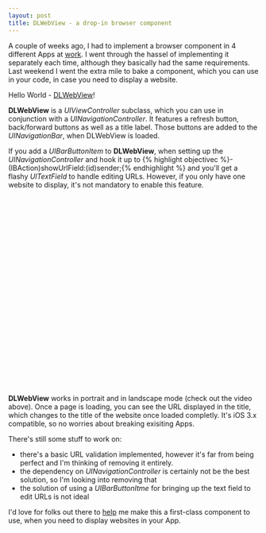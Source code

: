 ```yaml
---
layout: post
title: DLWebView - a drop-in browser component
---
```



A couple of weeks ago, I had to implement a browser component in 4 different Apps at <a href="http://grandcentrix.com">work</a>. I went through the hassel of implementing it separately each time, although they basically had the same requirements. Last weekend I went the extra mile to bake a component, which you can use in your code, in case you need to display a website. 

Hello World - <a href="http://github.com/dlinsin/DLWebView">DLWebView</a>!

**DLWebView** is a *UIViewController* subclass, which you can use in conjunction with a *UINavigationController*. It features a refresh button, back/forward buttons as well as a title label. Those buttons are added to the *UINavigationBar*, when DLWebView is loaded. 

If you add a *UIBarButtonItem* to **DLWebView**, when setting up the *UINavigationController* and hook it up to 
{% highlight objectivec %}- (IBAction)showUrlField:(id)sender;{% endhighlight %}
and you'll get a flashy *UITextField* to handle editing URLs. However, if you only have one website to display, it's not mandatory to enable this feature.


<object width="480" height="385"><param name="movie" value="http://www.youtube.com/v/RrdGWb8qJ4Q?fs=1&amp;hl=en_US"></param><param name="allowFullScreen" value="true"></param><param name="allowscriptaccess" value="always"></param><embed src="http://www.youtube.com/v/RrdGWb8qJ4Q?fs=1&amp;hl=en_US" type="application/x-shockwave-flash" allowscriptaccess="always" allowfullscreen="true" width="480" height="385"></embed></object>


**DLWebView** works in portrait and in landscape mode (check out the video above). Once a page is loading, you can see the URL displayed in the title, which changes to the title of the website once loaded completly. It's iOS 3.x compatible, so no worries about breaking exisiting Apps.

There's still some stuff to work on:

* there's a basic URL validation implemented, however it's far from being perfect and I'm thinking of removing it entirely.
* the dependency on *UINavigationController* is certainly not be the best solution, so I'm looking into removing that
* the solution of using a *UIBarButtonItme* for bringing up the text field to edit URLs is not ideal

I'd love for folks out there to  <a href="http://github.com/dlinsin/DLWebView">help</a> me make this a first-class component to use, when you need to display websites in your App.  